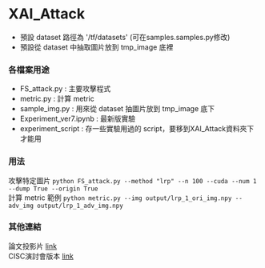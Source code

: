 # XAI_Attack
- 預設 dataset 路徑為 '/tf/datasets' (可在samples.samples.py修改)  
- 預設從 dataset 中抽取圖片放到 tmp_image 底裡

### 各檔案用途
- FS_attack.py : 主要攻擊程式
- metric.py : 計算 metric
- sample_img.py : 用來從 dataset 抽圖片放到 tmp_image 底下
- Experiment_ver7.ipynb : 最新版實驗
- experiment_script : 存一些實驗用過的 script，要移到XAI_Attack資料夾下才能用

### 用法
攻擊特定圖片 `python FS_attack.py --method "lrp" --n 100 --cuda --num 1 --dump True --origin True`  
計算 metric 範例 `python metric.py --img output/lrp_1_ori_img.npy --adv_img output/lrp_1_adv_img.npy`  




### 其他連結  
論文投影片 [link](https://docs.google.com/presentation/d/1eYiIPxz3XbZTnGIBF7jJyTPh-5j0uQ7gvi-614u6XvI/edit?usp=sharing)  
CISC演討會版本 [link](https://drive.google.com/file/d/1gtsMByaNR0fkLKrY2suWaXY2mf6gVOcj/view?usp=sharing)  